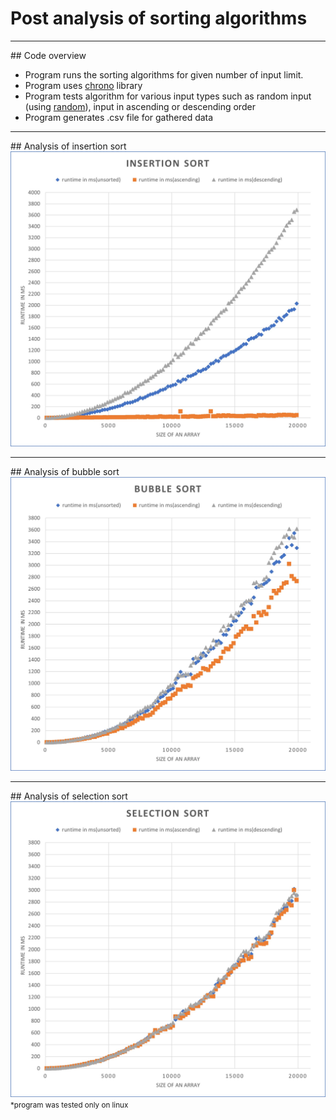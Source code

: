 # Post analysis of sorting algorithms
<hr>
## Code overview
<ul>
<li> Program runs the sorting algorithms for given number of input limit. </li>
<li> Program uses <a href="https://en.cppreference.com/w/cpp/header/chrono">chrono</a> library</li>
<li> Program tests algorithm for various input types such as random input (using <a href="https://en.cppreference.com/w/cpp/header/random">random</a>), input in ascending or descending order</li>
<li> Program generates .csv file for gathered data</li>
</ul>
<hr>
## Analysis of insertion sort
<img src="./graphs/insertion.jpg" />
<hr>
## Analysis of bubble sort
<img src="./graphs/bubble.jpg" />
<hr>
## Analysis of selection sort
<img src="./graphs/selection.jpg" />
<small>*program was tested only on linux</small>